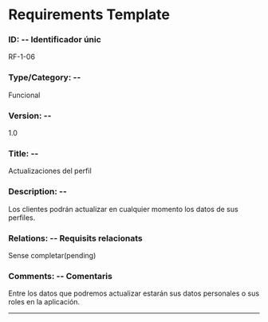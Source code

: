 # Requirements Template
### ID: -- Identificador únic
RF-1-06
### Type/Category: -- 
Funcional
### Version: -- 
1.0
### Title: --
Actualizaciones del perfil
### Description: --
Los clientes podrán actualizar en cualquier momento los datos de sus perfiles.
### Relations: -- Requisits relacionats
Sense completar(pending)
### Comments: -- Comentaris
Entre los datos que podremos actualizar estarán sus datos personales o sus roles en la aplicación.

---
